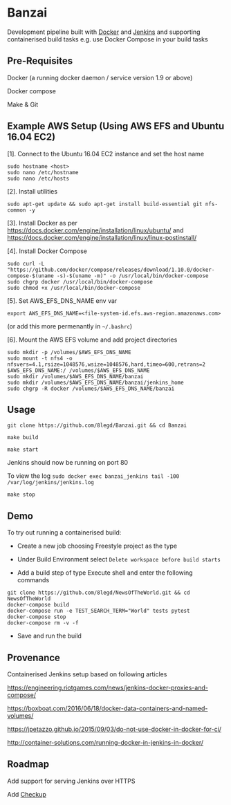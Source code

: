# Banzai

Development pipeline built with [Docker](https://www.docker.com/) and [Jenkins](https://jenkins.io/) and supporting containerised build tasks e.g. use Docker Compose in your build tasks

## Pre-Requisites

Docker (a running docker daemon / service version 1.9 or above)

Docker compose

Make & Git

## Example AWS Setup (Using AWS EFS and Ubuntu 16.04 EC2)

[1]. Connect to the Ubuntu 16.04 EC2 instance and set the host name
```
sudo hostname <host>
sudo nano /etc/hostname
sudo nano /etc/hosts
```

[2]. Install utilities
```
sudo apt-get update && sudo apt-get install build-essential git nfs-common -y
```

[3]. Install Docker as per https://docs.docker.com/engine/installation/linux/ubuntu/ and https://docs.docker.com/engine/installation/linux/linux-postinstall/

[4]. Install Docker Compose
```
sudo curl -L "https://github.com/docker/compose/releases/download/1.10.0/docker-compose-$(uname -s)-$(uname -m)" -o /usr/local/bin/docker-compose
sudo chgrp docker /usr/local/bin/docker-compose
sudo chmod +x /usr/local/bin/docker-compose
```

[5]. Set AWS_EFS_DNS_NAME env var
```
export AWS_EFS_DNS_NAME=<file-system-id.efs.aws-region.amazonaws.com>
```
(or add this more permenantly in `~/.bashrc`)

[6]. Mount the AWS EFS volume and add project directories
```
sudo mkdir -p /volumes/$AWS_EFS_DNS_NAME
sudo mount -t nfs4 -o nfsvers=4.1,rsize=1048576,wsize=1048576,hard,timeo=600,retrans=2 $AWS_EFS_DNS_NAME:/ /volumes/$AWS_EFS_DNS_NAME
sudo mkdir /volumes/$AWS_EFS_DNS_NAME/banzai
sudo mkdir /volumes/$AWS_EFS_DNS_NAME/banzai/jenkins_home
sudo chgrp -R docker /volumes/$AWS_EFS_DNS_NAME/banzai
```


## Usage

`git clone https://github.com/8legd/Banzai.git && cd Banzai`

`make build`

`make start`

Jenkins should now be running on port 80

To view the log `sudo docker exec banzai_jenkins tail -100 /var/log/jenkins/jenkins.log`

`make stop`

## Demo

To try out running a containerised build:

- Create a new job choosing Freestyle project as the type

- Under Build Environment select `Delete workspace before build starts`

- Add a build step of type Execute shell and enter the following commands
```
git clone https://github.com/8legd/NewsOfTheWorld.git && cd NewsOfTheWorld
docker-compose build
docker-compose run -e TEST_SEARCH_TERM="World" tests pytest
docker-compose stop
docker-compose rm -v -f
```

- Save and run the build

## Provenance

Containerised Jenkins setup based on following articles

https://engineering.riotgames.com/news/jenkins-docker-proxies-and-compose/

https://boxboat.com/2016/06/18/docker-data-containers-and-named-volumes/

https://jpetazzo.github.io/2015/09/03/do-not-use-docker-in-docker-for-ci/

http://container-solutions.com/running-docker-in-jenkins-in-docker/

## Roadmap

Add support for serving Jenkins over HTTPS

Add [Checkup](https://github.com/sourcegraph/checkup)
